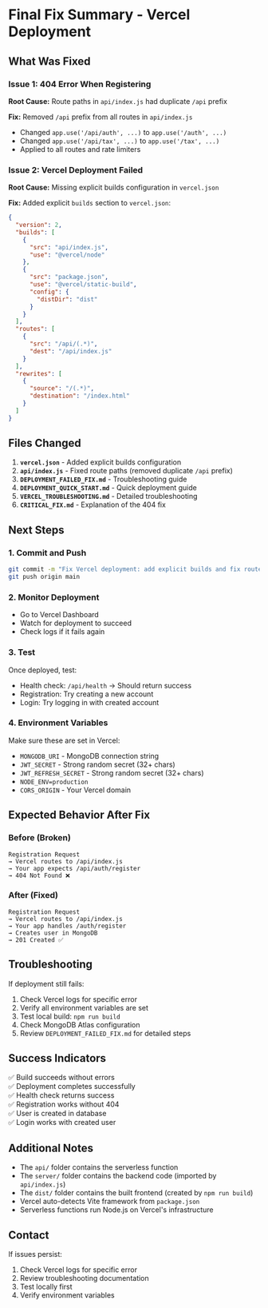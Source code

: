# Final Fix Summary - Vercel Deployment

## What Was Fixed

### Issue 1: 404 Error When Registering
**Root Cause:** Route paths in `api/index.js` had duplicate `/api` prefix

**Fix:** Removed `/api` prefix from all routes in `api/index.js`
- Changed `app.use('/api/auth', ...)` to `app.use('/auth', ...)`
- Changed `app.use('/api/tax', ...)` to `app.use('/tax', ...)`
- Applied to all routes and rate limiters

### Issue 2: Vercel Deployment Failed
**Root Cause:** Missing explicit builds configuration in `vercel.json`

**Fix:** Added explicit `builds` section to `vercel.json`:
```json
{
  "version": 2,
  "builds": [
    {
      "src": "api/index.js",
      "use": "@vercel/node"
    },
    {
      "src": "package.json",
      "use": "@vercel/static-build",
      "config": {
        "distDir": "dist"
      }
    }
  ],
  "routes": [
    {
      "src": "/api/(.*)",
      "dest": "/api/index.js"
    }
  ],
  "rewrites": [
    {
      "source": "/(.*)",
      "destination": "/index.html"
    }
  ]
}
```

## Files Changed

1. **`vercel.json`** - Added explicit builds configuration
2. **`api/index.js`** - Fixed route paths (removed duplicate `/api` prefix)
3. **`DEPLOYMENT_FAILED_FIX.md`** - Troubleshooting guide
4. **`DEPLOYMENT_QUICK_START.md`** - Quick deployment guide
5. **`VERCEL_TROUBLESHOOTING.md`** - Detailed troubleshooting
6. **`CRITICAL_FIX.md`** - Explanation of the 404 fix

## Next Steps

### 1. Commit and Push
```bash
git commit -m "Fix Vercel deployment: add explicit builds and fix route paths"
git push origin main
```

### 2. Monitor Deployment
- Go to Vercel Dashboard
- Watch for deployment to succeed
- Check logs if it fails again

### 3. Test
Once deployed, test:
- Health check: `/api/health` → Should return success
- Registration: Try creating a new account
- Login: Try logging in with created account

### 4. Environment Variables
Make sure these are set in Vercel:
- `MONGODB_URI` - MongoDB connection string
- `JWT_SECRET` - Strong random secret (32+ chars)
- `JWT_REFRESH_SECRET` - Strong random secret (32+ chars)
- `NODE_ENV=production`
- `CORS_ORIGIN` - Your Vercel domain

## Expected Behavior After Fix

### Before (Broken)
```
Registration Request
→ Vercel routes to /api/index.js
→ Your app expects /api/auth/register
→ 404 Not Found ❌
```

### After (Fixed)
```
Registration Request
→ Vercel routes to /api/index.js
→ Your app handles /auth/register
→ Creates user in MongoDB
→ 201 Created ✅
```

## Troubleshooting

If deployment still fails:

1. Check Vercel logs for specific error
2. Verify all environment variables are set
3. Test local build: `npm run build`
4. Check MongoDB Atlas configuration
5. Review `DEPLOYMENT_FAILED_FIX.md` for detailed steps

## Success Indicators

✅ Build succeeds without errors  
✅ Deployment completes successfully  
✅ Health check returns success  
✅ Registration works without 404  
✅ User is created in database  
✅ Login works with created user  

## Additional Notes

- The `api/` folder contains the serverless function
- The `server/` folder contains the backend code (imported by `api/index.js`)
- The `dist/` folder contains the built frontend (created by `npm run build`)
- Vercel auto-detects Vite framework from `package.json`
- Serverless functions run Node.js on Vercel's infrastructure

## Contact

If issues persist:
1. Check Vercel logs for specific error
2. Review troubleshooting documentation
3. Test locally first
4. Verify environment variables

